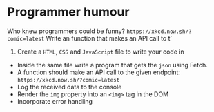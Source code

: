 # Programmer humour

Who knew programmers could be funny?
`https://xkcd.now.sh/?comic=latest`
Write an function that makes an API call to t`

1. Create a `HTML`, `CSS` and `JavaScript` file to write your code in

- Inside the same file write a program that gets the `json` using Fetch.
- A function should make an API call to the given endpoint: `https://xkcd.now.sh/?comic=latest`
- Log the received data to the console
- Render the `img` property into an `<img>` tag in the DOM
- Incorporate error handling
